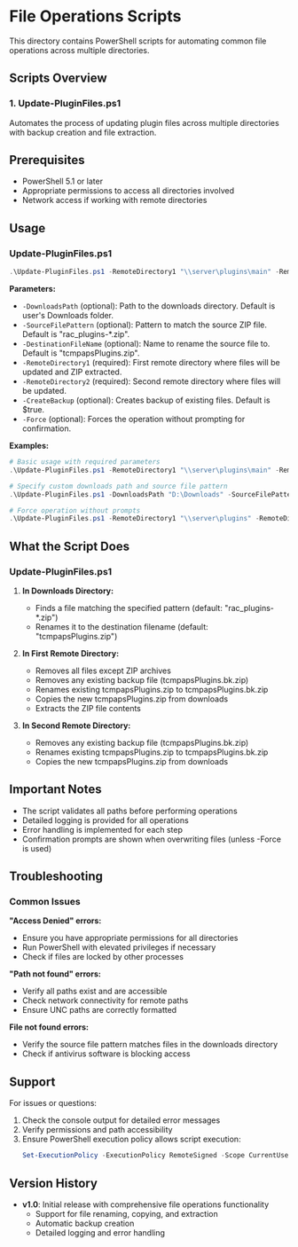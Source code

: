 # File Operations Scripts

This directory contains PowerShell scripts for automating common file operations across multiple directories.

## Scripts Overview

### 1. Update-PluginFiles.ps1
Automates the process of updating plugin files across multiple directories with backup creation and file extraction.

## Prerequisites

- PowerShell 5.1 or later
- Appropriate permissions to access all directories involved
- Network access if working with remote directories

## Usage

### Update-PluginFiles.ps1

```powershell
.\Update-PluginFiles.ps1 -RemoteDirectory1 "\\server\plugins\main" -RemoteDirectory2 "\\server\plugins\backup"
```

**Parameters:**
- `-DownloadsPath` (optional): Path to the downloads directory. Default is user's Downloads folder.
- `-SourceFilePattern` (optional): Pattern to match the source ZIP file. Default is "rac_plugins-*.zip".
- `-DestinationFileName` (optional): Name to rename the source file to. Default is "tcmpapsPlugins.zip".
- `-RemoteDirectory1` (required): First remote directory where files will be updated and ZIP extracted.
- `-RemoteDirectory2` (required): Second remote directory where files will be updated.
- `-CreateBackup` (optional): Creates backup of existing files. Default is $true.
- `-Force` (optional): Forces the operation without prompting for confirmation.

**Examples:**
```powershell
# Basic usage with required parameters
.\Update-PluginFiles.ps1 -RemoteDirectory1 "\\server\plugins\main" -RemoteDirectory2 "\\server\plugins\backup"

# Specify custom downloads path and source file pattern
.\Update-PluginFiles.ps1 -DownloadsPath "D:\Downloads" -SourceFilePattern "plugins-v2.1.zip" -RemoteDirectory1 "E:\Plugins" -RemoteDirectory2 "F:\Backup"

# Force operation without prompts
.\Update-PluginFiles.ps1 -RemoteDirectory1 "\\server\plugins" -RemoteDirectory2 "\\server\backup" -Force
```

## What the Script Does

### Update-PluginFiles.ps1

1. **In Downloads Directory:**
   - Finds a file matching the specified pattern (default: "rac_plugins-*.zip")
   - Renames it to the destination filename (default: "tcmpapsPlugins.zip")

2. **In First Remote Directory:**
   - Removes all files except ZIP archives
   - Removes any existing backup file (tcmpapsPlugins.bk.zip)
   - Renames existing tcmpapsPlugins.zip to tcmpapsPlugins.bk.zip
   - Copies the new tcmpapsPlugins.zip from downloads
   - Extracts the ZIP file contents

3. **In Second Remote Directory:**
   - Removes any existing backup file (tcmpapsPlugins.bk.zip)
   - Renames existing tcmpapsPlugins.zip to tcmpapsPlugins.bk.zip
   - Copies the new tcmpapsPlugins.zip from downloads

## Important Notes

- The script validates all paths before performing operations
- Detailed logging is provided for all operations
- Error handling is implemented for each step
- Confirmation prompts are shown when overwriting files (unless -Force is used)

## Troubleshooting

### Common Issues

**"Access Denied" errors:**
- Ensure you have appropriate permissions for all directories
- Run PowerShell with elevated privileges if necessary
- Check if files are locked by other processes

**"Path not found" errors:**
- Verify all paths exist and are accessible
- Check network connectivity for remote paths
- Ensure UNC paths are correctly formatted

**File not found errors:**
- Verify the source file pattern matches files in the downloads directory
- Check if antivirus software is blocking access

## Support

For issues or questions:
1. Check the console output for detailed error messages
2. Verify permissions and path accessibility
3. Ensure PowerShell execution policy allows script execution:
   ```powershell
   Set-ExecutionPolicy -ExecutionPolicy RemoteSigned -Scope CurrentUser
   ```

## Version History

- **v1.0**: Initial release with comprehensive file operations functionality
  - Support for file renaming, copying, and extraction
  - Automatic backup creation
  - Detailed logging and error handling
